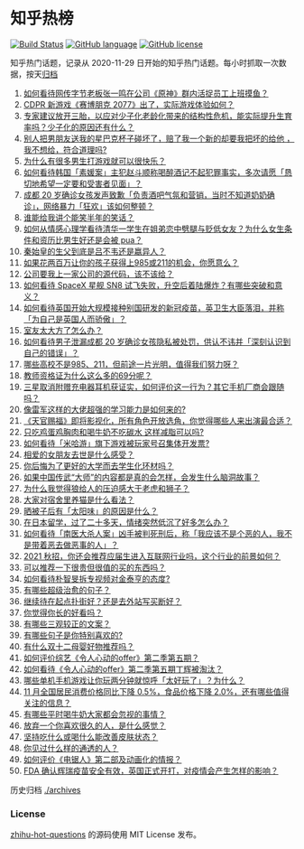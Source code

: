 # 知乎热榜
[![Build Status](https://github.com/ToWeLong/zhihu-hot-questions/workflows/CI/badge.svg)](https://github.com/ToWeLong/zhihu-hot-questions/actions)
[![GitHub language](https://img.shields.io/badge/language-golang-orange.svg)](https://golang.org/)
[![GitHub license](https://img.shields.io/github/license/ToWeLong/zhihu-hot-questions)](https://github.com/ToWeLong/zhihu-hot-questions/blob/main/LICENSE)

知乎热门话题，记录从 2020-11-29 日开始的知乎热门话题。每小时抓取一次数据，按天[归档](./archives)

<!-- BEGIN -->

1. [如何看待网传字节老板张一鸣在公司《原神》群内活捉员工上班摸鱼？](https://www.zhihu.com/question/434062594)
1. [CDPR 新游戏《赛博朋克 2077》出了，实际游戏体验如何？](https://www.zhihu.com/question/434076958)
1. [专家建议放开三胎，以应对少子化老龄化带来的结构性危机，能实际提升生育率吗？少子化的原因还有什么？](https://www.zhihu.com/question/434034776)
1. [别人把男朋友送我的星巴克杯子碰坏了，赔了我一个新的却要我把坏的给他 ，我不想给，符合道理吗?](https://www.zhihu.com/question/433621924)
1. [为什么有很多男生打游戏就可以很快乐？](https://www.zhihu.com/question/347424469)
1. [如何看待韩国「素媛案」主犯赵斗顺称喝醉酒记不起犯罪事实，多次请愿「恳切地希望一定要和受害者见面」？](https://www.zhihu.com/question/434005940)
1. [成都 20 岁确诊女孩发声致歉「负责酒吧气氛和营销，当时不知道奶奶确诊」，网络暴力「狂欢」该如何整顿？](https://www.zhihu.com/question/434001993)
1. [谁能给我讲个能笑半年的笑话？](https://www.zhihu.com/question/395196942)
1. [如何从情感心理学看待清华一学生在姐弟恋中劈腿与贬低女友？为什么女生条件和资历比男生好还是会被 pua？](https://www.zhihu.com/question/434041754)
1. [秦始皇的生父到底是吕不韦还是嬴异人？](https://www.zhihu.com/question/23559511)
1. [如果花两百万让你的孩子获得上985或211的机会，你愿意么？](https://www.zhihu.com/question/405812247)
1. [公司要我上一家公司的源代码，该不该给？](https://www.zhihu.com/question/425249943)
1. [如何看待 SpaceX 星舰 SN8 试飞失败，升空后着陆爆炸？有哪些突破和意义？](https://www.zhihu.com/question/433975526)
1. [如何看待英国开始大规模接种别国研发的新冠疫苗，英卫生大臣落泪，并称「为自己是英国人而骄傲」？](https://www.zhihu.com/question/434038297)
1. [室友太大方了怎么办？](https://www.zhihu.com/question/430141321)
1. [如何看待男子泄漏成都 20 岁确诊女孩隐私被处罚，供认不讳并「深刻认识到自己的错误」？](https://www.zhihu.com/question/434034164)
1. [哪些高校不是985、211，但前途一片光明，值得我们努力呀？](https://www.zhihu.com/question/433611700)
1. [教师资格证为什么这么多的69分呢？](https://www.zhihu.com/question/359952971)
1. [三星取消附赠充电器耳机获证实，如何评价这一行为？其它手机厂商会跟随吗？](https://www.zhihu.com/question/434042720)
1. [像雷军这样的大佬超强的学习能力是如何来的?](https://www.zhihu.com/question/432062587)
1. [《天官赐福》即将影视化，所有角色开放选角，你觉得哪些人来出演最合适？](https://www.zhihu.com/question/434020691)
1. [只吃鸡蛋鸡胸肉和喝牛奶不吃碳水 这样减脂可以吗?](https://www.zhihu.com/question/419594552)
1. [如何看待「米哈游」旗下游戏被玩家号召集体开发票?](https://www.zhihu.com/question/433664577)
1. [相爱的女朋友去世是什么感受？](https://www.zhihu.com/question/352794081)
1. [你后悔为了更好的大学而去学生化环材吗？](https://www.zhihu.com/question/427513301)
1. [如果中国传武“大师”的内容都是真的会怎样，会发生什么脑洞故事？](https://www.zhihu.com/question/395074000)
1. [为什么我觉得狼给人的压迫感大于老虎和狮子？](https://www.zhihu.com/question/433957145)
1. [大家对宿舍里养猫是什么看法？](https://www.zhihu.com/question/358982818)
1. [晒被子后有「太阳味」的原因是什么？](https://www.zhihu.com/question/20137232)
1. [在日本留学，过了二十多天，情绪突然低沉了好多怎么办？](https://www.zhihu.com/question/433849570)
1. [如何看待「南医大杀人案」凶手被判死刑后，称「我应该不是个恶的人，我不是带着恶去做恶事的人」？](https://www.zhihu.com/question/434062209)
1. [2021 秋招，你还会推荐应届生进入互联网行业吗，这个行业的前景如何？](https://www.zhihu.com/question/413180643)
1. [可以推荐一下很贵但很值的买的东西吗？](https://www.zhihu.com/question/268153800)
1. [如何看待朴智旻拆专视频对金泰亨的态度?](https://www.zhihu.com/question/434021523)
1. [有哪些超级治愈的句子？](https://www.zhihu.com/question/432728669)
1. [继续待在起点扑街好？还是去外站写买断好？](https://www.zhihu.com/question/433704273)
1. [你觉得你长的好看吗？](https://www.zhihu.com/question/429414606)
1. [有哪些三观较正的文案？](https://www.zhihu.com/question/428584905)
1. [有哪些句子是你特别喜欢的?](https://www.zhihu.com/question/431448447)
1. [有什么双十二母婴好物推荐吗？](https://www.zhihu.com/question/432363893)
1. [如何评价综艺《令人心动的offer》第二季第五期？](https://www.zhihu.com/question/434086284)
1. [如何看待《令人心动的offer》第二季第五期丁辉被淘汰？](https://www.zhihu.com/question/434106189)
1. [哪些单机手机游戏让你玩两分钟就惊呼「太好玩了」？为什么？](https://www.zhihu.com/question/25984324)
1. [11 月全国居民消费价格同比下降 0.5%，食品价格下降 2.0%，还有哪些值得关注的信息？](https://www.zhihu.com/question/433997080)
1. [有哪些平时喝牛奶大家都会忽视的事情？](https://www.zhihu.com/question/432971854)
1. [放弃一个你喜欢很久的人，是什么感觉？](https://www.zhihu.com/question/401041691)
1. [坚持吃什么或喝什么能改善皮肤状态？](https://www.zhihu.com/question/284643508)
1. [你见过什么样的通透的人？](https://www.zhihu.com/question/321888782)
1. [如何评价《电锯人》第二部及动画化的情报？](https://www.zhihu.com/question/434057058)
1. [FDA 确认辉瑞疫苗安全有效，英国正式开打，对疫情会产生怎样的影响？](https://www.zhihu.com/question/433964956)

<!-- END -->

历史归档 [./archives](./archives)


### License
[zhihu-hot-questions](https://github.com/towelong/zhihu-hot-questions) 的源码使用 MIT License 发布。